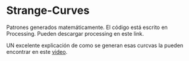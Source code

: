 # Strange-Curves
Patrones generados matemáticamente. El código está escrito en Processing. Pueden descargar processing en este link.

UN excelente explicación de como se generan esas curcvas la pueden encontrar en este [video](https://processing.org/).
